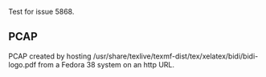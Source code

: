 Test for issue 5868.

## PCAP

PCAP created by hosting
/usr/share/texlive/texmf-dist/tex/xelatex/bidi/bidi-logo.pdf from a
Fedora 38 system on an http URL.

